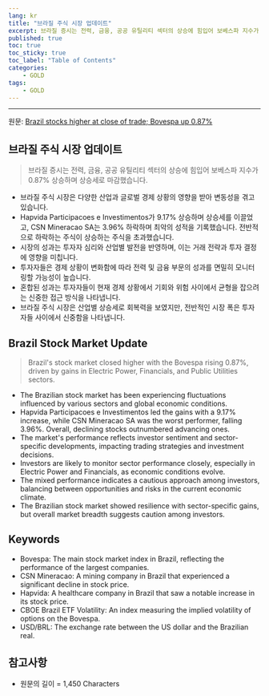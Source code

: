 ```yaml
---
lang: kr
title: "브라질 주식 시장 업데이트"
excerpt: 브라질 증시는 전력, 금융, 공공 유틸리티 섹터의 상승에 힘입어 보베스파 지수가 0.87% 상승하며 상승세로 마감했습니다.
published: true
toc: true
toc_sticky: true
toc_label: "Table of Contents"
categories:
    - GOLD
tags:
    - GOLD
---
```


---

  원문: [Brazil stocks higher at close of trade; Bovespa up 0.87%](https://www.investing.com/news/stock-market-news/brazil-stocks-higher-at-close-of-trade-bovespa-up-087-3801382)

## 브라질 주식 시장 업데이트

> 브라질 증시는 전력, 금융, 공공 유틸리티 섹터의 상승에 힘입어 보베스파 지수가 0.87% 상승하며 상승세로 마감했습니다.


- 브라질 주식 시장은 다양한 산업과 글로벌 경제 상황의 영향을 받아 변동성을 겪고 있습니다.
- Hapvida Participacoes e Investimentos가 9.17% 상승하며 상승세를 이끌었고, CSN Mineracao SA는 3.96% 하락하며 최악의 성적을 기록했습니다. 전반적으로 하락하는 주식이 상승하는 주식을 초과했습니다.
- 시장의 성과는 투자자 심리와 산업별 발전을 반영하며, 이는 거래 전략과 투자 결정에 영향을 미칩니다.
- 투자자들은 경제 상황이 변화함에 따라 전력 및 금융 부문의 성과를 면밀히 모니터링할 가능성이 높습니다.
- 혼합된 성과는 투자자들이 현재 경제 상황에서 기회와 위험 사이에서 균형을 잡으려는 신중한 접근 방식을 나타냅니다.
- 브라질 주식 시장은 산업별 상승세로 회복력을 보였지만, 전반적인 시장 폭은 투자자들 사이에서 신중함을 나타냅니다.

## Brazil Stock Market Update

> Brazil's stock market closed higher with the Bovespa rising 0.87%, driven by gains in Electric Power, Financials, and Public Utilities sectors.


- The Brazilian stock market has been experiencing fluctuations influenced by various sectors and global economic conditions.
- Hapvida Participacoes e Investimentos led the gains with a 9.17% increase, while CSN Mineracao SA was the worst performer, falling 3.96%. Overall, declining stocks outnumbered advancing ones.
- The market's performance reflects investor sentiment and sector-specific developments, impacting trading strategies and investment decisions.
- Investors are likely to monitor sector performance closely, especially in Electric Power and Financials, as economic conditions evolve.
- The mixed performance indicates a cautious approach among investors, balancing between opportunities and risks in the current economic climate.
- The Brazilian stock market showed resilience with sector-specific gains, but overall market breadth suggests caution among investors.

## Keywords

- Bovespa: The main stock market index in Brazil, reflecting the performance of the largest companies.
- CSN Mineracao: A mining company in Brazil that experienced a significant decline in stock price.
- Hapvida: A healthcare company in Brazil that saw a notable increase in its stock price.
- CBOE Brazil ETF Volatility: An index measuring the implied volatility of options on the Bovespa.
- USD/BRL: The exchange rate between the US dollar and the Brazilian real.

## 참고사항

- 원문의 길이 = 1,450 Characters

